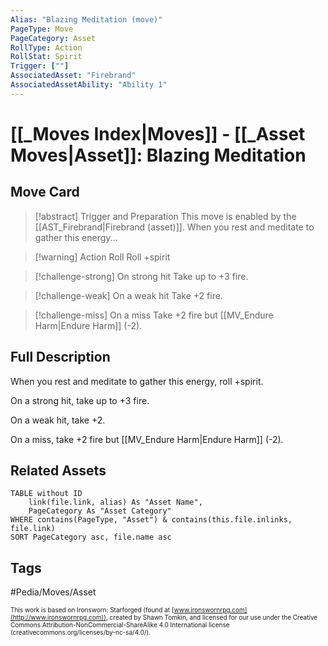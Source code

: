 ```yaml
---
Alias: "Blazing Meditation (move)"
PageType: Move
PageCategory: Asset
RollType: Action
RollStat: Spirit
Trigger: [""]
AssociatedAsset: "Firebrand"
AssociatedAssetAbility: "Ability 1"
---
```

# [[_Moves Index|Moves]] - [[_Asset Moves|Asset]]: Blazing Meditation

## Move Card
>[!abstract]  Trigger and Preparation
>This move is enabled by the [[AST_Firebrand|Firebrand (asset)]].
>When you rest and meditate to gather this energy...

> [!warning] Action Roll
> Roll +spirit

> [!challenge-strong] On strong hit
>  Take up to +3 fire. 

> [!challenge-weak] On a weak hit
> Take +2 fire.

> [!challenge-miss] On a miss
> Take +2 fire but [[MV_Endure Harm|Endure Harm]] (-2).

## Full Description
When you rest and meditate to gather this energy, roll +spirit. 

On a strong hit, take up to +3 fire. 

On a weak hit, take +2. 

On a miss, take +2 fire but [[MV_Endure Harm|Endure Harm]] (-2).



## Related Assets
```dataview
TABLE without ID
	link(file.link, alias) As "Asset Name",
	PageCategory As "Asset Category"
WHERE contains(PageType, "Asset") & contains(this.file.inlinks, file.link)
SORT PageCategory asc, file.name asc
```

## Tags
#Pedia/Moves/Asset 

<font size=-2>This work is based on Ironsworn: Starforged (found at [www.ironswornrpg.com](http://www.ironswornrpg.com)), created by Shawn Tomkin, and licensed for our use under the Creative Commons Attribution-NonCommercial-ShareAlike 4.0 International license  (creativecommons.org/licenses/by-nc-sa/4.0/).</font>

